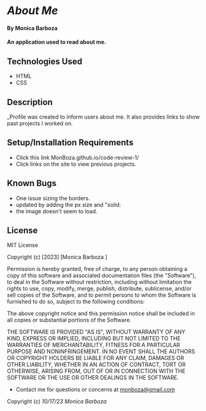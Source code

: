# _About Me_

#### By Monica Barboza

#### An application used to read about me.

## Technologies Used

* HTML
* CSS

## Description

_Profile was created to inform users about me. It also provides links to show past projects I worked on.

## Setup/Installation Requirements

* Click this link MonBoza.github.io/code-review-1/
* Click links on the site to view previous projects. 


## Known Bugs

* One issue sizing the borders.
* updated by adding the px size and "solid:
* the image doesn't seem to load.

## License
MIT License

Copyright (c) [2023] [Monica Barboza ] 

Permission is hereby granted, free of charge, to any person obtaining a copy
of this software and associated documentation files (the "Software"), to deal
in the Software without restriction, including without limitation the rights
to use, copy, modify, merge, publish, distribute, sublicense, and/or sell
copies of the Software, and to permit persons to whom the Software is
furnished to do so, subject to the following conditions:

The above copyright notice and this permission notice shall be included in all
copies or substantial portions of the Software.

THE SOFTWARE IS PROVIDED "AS IS", WITHOUT WARRANTY OF ANY KIND, EXPRESS OR
IMPLIED, INCLUDING BUT NOT LIMITED TO THE WARRANTIES OF MERCHANTABILITY,
FITNESS FOR A PARTICULAR PURPOSE AND NONINFRINGEMENT. IN NO EVENT SHALL THE
AUTHORS OR COPYRIGHT HOLDERS BE LIABLE FOR ANY CLAIM, DAMAGES OR OTHER
LIABILITY, WHETHER IN AN ACTION OF CONTRACT, TORT OR OTHERWISE, ARISING FROM,
OUT OF OR IN CONNECTION WITH THE SOFTWARE OR THE USE OR OTHER DEALINGS IN THE
SOFTWARE.

* Contact me for questions or concerns at monboza@gmail.com

Copyright (c) _10/17/23_ _Monica Barboza_

